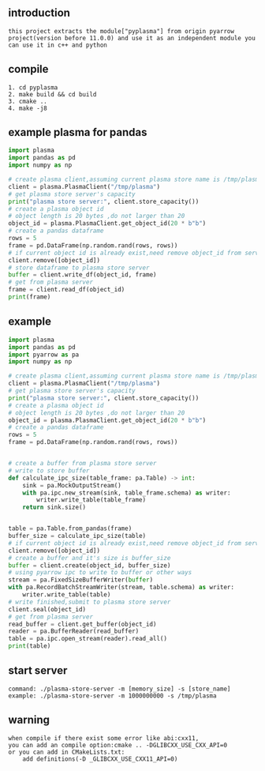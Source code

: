 ## introduction

    this project extracts the module["pyplasma"] from origin pyarrow project(version before 11.0.0) and use it as an independent module you can use it in c++ and python 

## compile

    1. cd pyplasma
    2. make build && cd build
    3. cmake ..
    4. make -j8

## example plasma for pandas

````python
import plasma
import pandas as pd
import numpy as np

# create plasma client,assuming current plasma store name is /tmp/plasma
client = plasma.PlasmaClient("/tmp/plasma")
# get plasma store server's capacity
print("plasma store server:", client.store_capacity())
# create a plasma object id
# object length is 20 bytes ,do not larger than 20 
object_id = plasma.PlasmaClient.get_object_id(20 * b"b")
# create a pandas dataframe
rows = 5
frame = pd.DataFrame(np.random.rand(rows, rows))
# if current object id is already exist,need remove object_id from server first
client.remove([object_id])
# store dataframe to plasma store server
buffer = client.write_df(object_id, frame)
# get from plasma server 
frame = client.read_df(object_id)
print(frame)
````

## example

````python
import plasma
import pandas as pd
import pyarrow as pa
import numpy as np

# create plasma client,assuming current plasma store name is /tmp/plasma
client = plasma.PlasmaClient("/tmp/plasma")
# get plasma store server's capacity
print("plasma store server:", client.store_capacity())
# create a plasma object id
# object length is 20 bytes ,do not larger than 20 
object_id = plasma.PlasmaClient.get_object_id(20 * b"b")
# create a pandas dataframe
rows = 5
frame = pd.DataFrame(np.random.rand(rows, rows))


# create a buffer from plasma store server
# write to store buffer
def calculate_ipc_size(table_frame: pa.Table) -> int:
    sink = pa.MockOutputStream()
    with pa.ipc.new_stream(sink, table_frame.schema) as writer:
        writer.write_table(table_frame)
    return sink.size()


table = pa.Table.from_pandas(frame)
buffer_size = calculate_ipc_size(table)
# if current object id is already exist,need remove object_id from server first
client.remove([object_id])
# create a buffer and it's size is buffer_size
buffer = client.create(object_id, buffer_size)
# using pyarrow ipc to write to buffer or other ways 
stream = pa.FixedSizeBufferWriter(buffer)
with pa.RecordBatchStreamWriter(stream, table.schema) as writer:
    writer.write_table(table)
# write finished,submit to plasma store server 
client.seal(object_id)
# get from plasma server 
read_buffer = client.get_buffer(object_id)
reader = pa.BufferReader(read_buffer)
table = pa.ipc.open_stream(reader).read_all()
print(table)
````

## start server

    command: ./plasma-store-server -m [memory_size] -s [store_name]
    example: ./plasma-store-server -m 1000000000 -s /tmp/plasma

## warning

    when compile if there exist some error like abi:cxx11,
    you can add an compile option:cmake .. -DGLIBCXX_USE_CXX_API=0 
    or you can add in CMakeLists.txt: 
        add definitions(-D _GLIBCXX_USE_CXX11_API=0)




